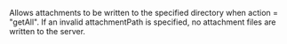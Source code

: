 Allows attachments to be written to the specified directory when action = "getAll". If an
		invalid attachmentPath is specified, no attachment files are written to the server.